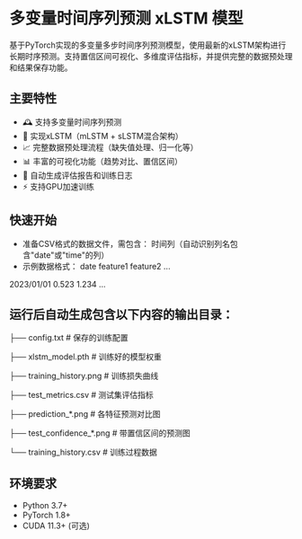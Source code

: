 # 多变量时间序列预测 xLSTM 模型

基于PyTorch实现的多变量多步时间序列预测模型，使用最新的xLSTM架构进行长期时序预测。支持置信区间可视化、多维度评估指标，并提供完整的数据预处理和结果保存功能。

## 主要特性
- 🕰️ 支持多变量时间序列预测
- 🔮 实现xLSTM（mLSTM + sLSTM混合架构）
- 📈 完整数据预处理流程（缺失值处理、归一化等）
- 📊 丰富的可视化功能（趋势对比、置信区间）
- 📝 自动生成评估报告和训练日志
- ⚡ 支持GPU加速训练
## 快速开始
- 准备CSV格式的数据文件，需包含： 时间列（自动识别列名包含"date"或"time"的列）
- 示例数据格式：
date	feature1	feature2	...

2023/01/01	0.523	1.234	...
## 运行后自动生成包含以下内容的输出目录：
 ├── config.txt             # 保存的训练配置
 
 ├── xlstm_model.pth        # 训练好的模型权重
 
 ├── training_history.png   # 训练损失曲线
 
 ├── test_metrics.csv       # 测试集评估指标
 
 ├── prediction_*.png       # 各特征预测对比图
 
 ├── test_confidence_*.png  # 带置信区间的预测图
 
 └── training_history.csv   # 训练过程数据


## 环境要求
- Python 3.7+
- PyTorch 1.8+
- CUDA 11.3+ (可选)



